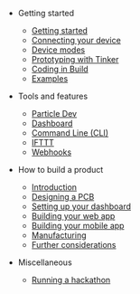 
- Getting started
  - [Getting started](../start)
  - [Connecting your device](../connect)
  - [Device modes](../modes)
  - [Prototyping with Tinker](../tinker)
  - [Coding in Build](../build)
  - [Examples](../examples)

- Tools and features
  - [Particle Dev](../dev)
  - [Dashboard](../dashboard)
  - [Command Line (CLI)](../cli)
  - [IFTTT](../ifttt)
  - [Webhooks](../webhooks)

- How to build a product
  - [Introduction](../build-intro)
  - [Designing a PCB](../build-pcb)
  - [Setting up your dashboard](../build-dashboard)
  - [Building your web app](../build-web)
  - [Building your mobile app](../build-app)
  - [Manufacturing](../build-mfg)
  - [Further considerations](../build-considerations)

- Miscellaneous
  - [Running a hackathon](../hackathon)
